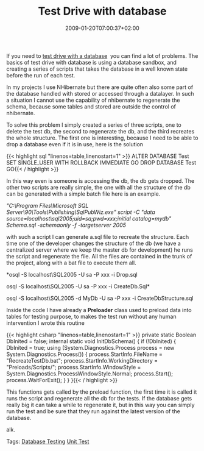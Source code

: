 ﻿---
title: "Test Drive with database"
description: ""
date: 2009-01-20T07:00:37+02:00
draft: false
tags: [Sql Server,Testing]
categories: [Sql Server,Testing]
---
If you need to [test drive with a database](http://www.codewrecks.com/blog/index.php/2008/09/30/database-testing/)  you can find a lot of problems. The basics of test drive with database is using a database sandbox, and creating a series of scripts that takes the database in a well known state before the run of each test.

In my projects I use NHibernate but there are quite often also some part of the database handled with stored or accessed through a datalayer. In such a situation I cannot use the capability of nhibernate to regenerate the schema, because some tables and stored are outside the control of nhibernate.

To solve this problem I simply created a series of three scripts, one to delete the test db, the second to regenerate the db, and the third recreates the whole structure. The first one is interesting, because I need to be able to drop a database even if it is in use, here is the solution

{{< highlight sql "linenos=table,linenostart=1" >}}
ALTER DATABASE Test SET SINGLE_USER WITH ROLLBACK IMMEDIATE
GO
DROP DATABASE Test
GO{{< / highlight >}}

<!-- Code inserted with Steve Dunn's Windows Live Writer Code Formatter Plugin.  http://dunnhq.com -->

In this way even is someone is accessing the db, the db gets dropped. The other two scripts are really simple, the one with all the structure of the db can be generated with a simple batch file here is an example.

*"C:\Program Files\Microsoft SQL Server\90\Tools\Publishing\SqlPubWiz.exe" script -C "data source=localhost\sql2005;uid=sa;pwd=xxx;initial catalog=mydb" Schema.sql -schemaonly -f -targetserver 2005*

with such a script I can generate a.sql file to recreate the structure. Each time one of the developer changes the structure of the db (we have a centralized server where we keep the master db for development) he runs the script and regenerate the file. All the files are contained in the trunk of the project, along with a bat file to execute them all.

*osql -S localhost\SQL2005 -U sa -P xxx -i Drop.sql  
  
osql -S localhost\SQL2005 -U sa -P xxx -i CreateDb.Sql*

osql -S localhost\SQL2005 -d MyDb -U sa -P xxx -i CreateDbStructure.sql

Inside the code I have already a  **Preloader** class used to preload data into tables for testing purpose, to makes the test run without any human intervention I wrote this routine

{{< highlight csharp "linenos=table,linenostart=1" >}}
private static Boolean DbInited = false;
internal static void InitDbSchema()
{
   if (!DbInited)
   {
      DbInited = true;
      using (System.Diagnostics.Process process = new System.Diagnostics.Process())
      {
         process.StartInfo.FileName = "RecreateTestDb.bat";
         process.StartInfo.WorkingDirectory = "Preloads/Scripts/";
         process.StartInfo.WindowStyle = System.Diagnostics.ProcessWindowStyle.Normal;
         process.Start();
         process.WaitForExit();
      } 
   }
}{{< / highlight >}}

<!-- Code inserted with Steve Dunn's Windows Live Writer Code Formatter Plugin.  http://dunnhq.com -->

This functions gets called by the preload function, the first time it is called it runs the script and regenerate all the db for the tests. If the database gets really big it can take a while to regenerate it, but in this way you can simply run the test and be sure that they run against the latest version of the database.

alk.

Tags: [Database Testing](http://technorati.com/tag/Database%20Testing) [Unit Test](http://technorati.com/tag/Unit%20Test)
